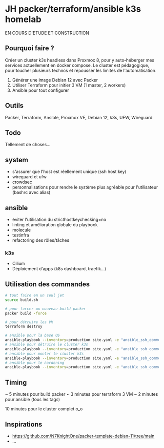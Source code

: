 # JH packer/terraform/ansible k3s homelab

EN COURS D'ETUDE ET CONSTRUCTION

## Pourquoi faire ?

Créer un cluster k3s headless dans Proxmox 8, pour y auto-héberger mes services actuellement en docker compose. Le cluster est pédagogique, pour toucher plusieurs technos et repousser les limites de l'automatisation.

1. Générer une image Debian 12 avec Packer
2. Utiliser Terraform pour initier 3 VM (1 master, 2 workers)
3. Ansible pour tout configurer

## Outils

Packer, Terraform, Ansible, Proxmox VE, Debian 12, k3s, UFW, Wireguard

## Todo

Tellement de choses...

## system

- s'assurer que l'host est réellement unique (ssh host key)
- wireguard et ufw
- crowdsec
- personnalisations pour rendre le système plus agréable pour l'utilisateur (bashrc avec alias)

## ansible

- éviter l'utilisation du stricthostkeychecking=no
- linting et amélioration globale du playbook
- molecule
- testinfra
- refactoring des rôles/tâches

### k3s

- Cilium
- Déploiement d'apps (k8s dashboard, traefik...)

## Utilisation des commandes

```bash
# tout faire en un seul jet
source build.sh

# pour forcer un nouveau build packer
packer build -force

# pour détruire les VM
terraform destroy

# ansible pour la base OS
ansible-playbook --inventory=production site.yaml -e "ansible_ssh_common_args='-o StrictHostKeyChecking=no'" --tags ntp,sshd,system --check --diff
# ansible pour détruire le cluster k3s
ansible-playbook --inventory=production site.yaml -e "ansible_ssh_common_args='-o StrictHostKeyChecking=no'" --tags k3s-destroy --check --diff
# ansible pour monter le cluster k3s
ansible-playbook --inventory=production site.yaml -e "ansible_ssh_common_args='-o StrictHostKeyChecking=no'" --tags k3s-check,k3s-master,k3s-workers --check --diff
# ansible pour le hardening
ansible-playbook --inventory=production site.yaml -e "ansible_ssh_common_args='-o StrictHostKeyChecking=no'" --tags hardening --check --diff
```

## Timing

~ 5 minutes pour build packer
~ 3 minutes pour terraform 3 VM
~ 2 minutes pour ansible (tous les tags)

10 minutes pour le cluster complet o_o

## Inspirations

- <https://github.com/N7KnightOne/packer-template-debian-11/tree/main>
- ...
